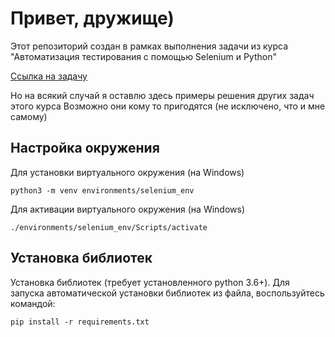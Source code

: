 # Привет, дружище)

Этот репозиторий создан в рамках выполнения задачи из курса "Автоматизация тестирования с помощью Selenium и Python"

[Ссылка на задачу](https://stepik.org/lesson/187065/step/11?unit=161976)

Но на всякий случай я оставлю здесь примеры решения других задач этого курса
Возможно они кому то пригодятся (не исключено, что и мне самому)

## Настройка окружения

Для установки виртуального окружения (на Windows)

    python3 -m venv environments/selenium_env

Для активации виртуального окружения (на Windows)

    ./environments/selenium_env/Scripts/activate

## Установка библиотек

Установка библиотек (требует установленного python 3.6+).
Для запуска автоматической установки библиотек из файла, воспользуйтесь командой:

    pip install -r requirements.txt
